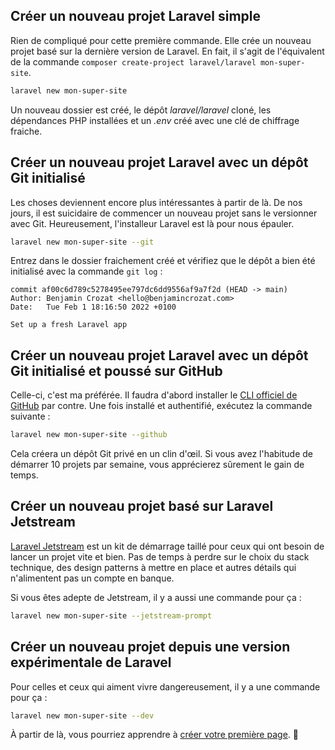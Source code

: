 <!--
Author: Benjamin Crozat
Image: https://res.cloudinary.com/benjamin-crozat/image/upload/q_auto/f_auto/v1657461036/blog/o3IbbaKgpgXPTy2m1FxLd1xDogNcVJwHKf62GX8a_jwza5a.jpg
Title: Comment créer un nouveau projet avec Laravel
Excerpt: Saviez-vous qu'il y a un installeur officiel Laravel ? Ou qu'il est possible de passer tout un tas d'options lors de la création d'un nouveau projet ?
Certified for Laravel Version: 9
-->

## Créer un nouveau projet Laravel simple

Rien de compliqué pour cette première commande. Elle crée un nouveau projet basé sur la dernière version de Laravel. En fait, il s'agit de l'équivalent de la commande `composer create-project laravel/laravel mon-super-site`.

```bash
laravel new mon-super-site
```

Un nouveau dossier est créé, le dépôt *laravel/laravel* cloné, les dépendances PHP installées et un *.env* créé avec une clé de chiffrage fraiche.

## Créer un nouveau projet Laravel avec un dépôt Git initialisé

Les choses deviennent encore plus intéressantes à partir de là. De nos jours, il est suicidaire de commencer un nouveau projet sans le versionner avec Git. Heureusement, l'installeur Laravel est là pour nous épauler.

```bash
laravel new mon-super-site --git
```

Entrez dans le dossier fraichement créé et vérifiez que le dépôt a bien été initialisé avec la commande `git log` :

```
commit af00c6d789c5278495ee797dc6dd9556af9a7f2d (HEAD -> main)
Author: Benjamin Crozat <hello@benjamincrozat.com>
Date:   Tue Feb 1 18:16:50 2022 +0100

Set up a fresh Laravel app
```

## Créer un nouveau projet Laravel avec un dépôt Git initialisé et poussé sur GitHub

Celle-ci, c'est ma préférée. Il faudra d'abord installer le [CLI officiel de GitHub](https://github.com/cli/cli#installation) par contre.
Une fois installé et authentifié, exécutez la commande suivante :

```bash
laravel new mon-super-site --github
```

Cela créera un dépôt Git privé en un clin d'œil. Si vous avez l'habitude de démarrer 10 projets par semaine, vous apprécierez sûrement le gain de temps.

## Créer un nouveau projet basé sur Laravel Jetstream

[Laravel Jetstream](https://jetstream.laravel.com) est un kit de démarrage taillé pour ceux qui ont besoin de lancer un projet vite et bien. Pas de temps à perdre sur le choix du stack technique, des design patterns à mettre en place et autres détails qui n'alimentent pas un compte en banque.

Si vous êtes adepte de Jetstream, il y a aussi une commande pour ça :

```bash
laravel new mon-super-site --jetstream-prompt
```

## Créer un nouveau projet depuis une version expérimentale de Laravel

Pour celles et ceux qui aiment vivre dangereusement, il y a une commande pour ça :

```bash
laravel new mon-super-site --dev
```

À partir de là, vous pourriez apprendre à [créer votre première page](https://larabiz.fr/blog/comment-creer-page-laravel). 🤙
